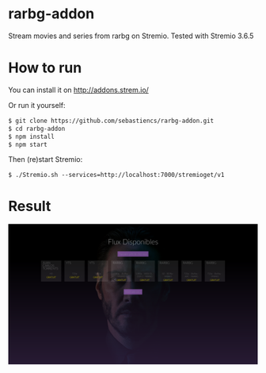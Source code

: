 # rarbg-addon

Stream movies and series from rarbg on Stremio.
Tested with Stremio 3.6.5

# How to run

You can install it on http://addons.strem.io/

Or run it yourself:

```
$ git clone https://github.com/sebastiencs/rarbg-addon.git
$ cd rarbg-addon
$ npm install
$ npm start
```

Then (re)start Stremio:


```
$ ./Stremio.sh --services=http://localhost:7000/stremioget/v1
```

# Result
![screenshot](/screenshots/rarbg.png)
